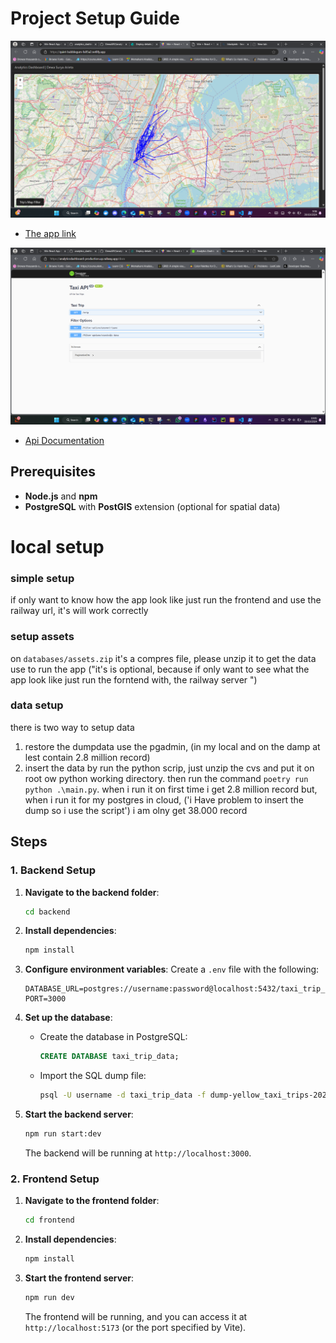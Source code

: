 # Project Setup Guide

![tumbnail](./docs/tumbnail.png "Tumbnail")

- [The app link](https://quiet-bubblegum-fa95a2.netlify.app/)

![api docs](./docs/api-docs.png "Tumbnail")

- [Api Documentation](https://analyticsdashboard-production.up.railway.app/docs)

## Prerequisites

- **Node.js** and **npm**
- **PostgreSQL** with **PostGIS** extension (optional for spatial data)

# local setup

### simple setup

if only want to know how the app look like just run the frontend and use the railway url, it's will work correctly

### setup assets

on `databases/assets.zip` it's a compres file, please unzip it to get the data use to run the app ("it's is optional, because if only want to see what the app look like just run the forntend with, the railway server ")

### data setup

there is two way to setup data

1. restore the dumpdata use the pgadmin, (in my local and on the damp at lest contain 2.8 million record)
2. insert the data by run the python scrip, just unzip the cvs and put it on root ow python working directory. then run the command `poetry run python .\main.py`. when i run it on first time i get 2.8 million record but, when i run it for my postgres in cloud, ('i Have problem to insert the dump so i use the script') i am olny get 38.000 record

## Steps

### 1. Backend Setup

1. **Navigate to the backend folder**:

   ```bash
   cd backend
   ```

2. **Install dependencies**:

   ```bash
   npm install
   ```

3. **Configure environment variables**: Create a `.env` file with the following:

   ```env
   DATABASE_URL=postgres://username:password@localhost:5432/taxi_trip_data
   PORT=3000
   ```

4. **Set up the database**:

   - Create the database in PostgreSQL:
     ```sql
     CREATE DATABASE taxi_trip_data;
     ```
   - Import the SQL dump file:
     ```bash
     psql -U username -d taxi_trip_data -f dump-yellow_taxi_trips-202410291323.sql
     ```

5. **Start the backend server**:

   ```bash
   npm run start:dev
   ```

   The backend will be running at `http://localhost:3000`.

### 2. Frontend Setup

1. **Navigate to the frontend folder**:

   ```bash
   cd frontend
   ```

2. **Install dependencies**:

   ```bash
   npm install
   ```

3. **Start the frontend server**:

   ```bash
   npm run dev
   ```

   The frontend will be running, and you can access it at `http://localhost:5173` (or the port specified by Vite).
